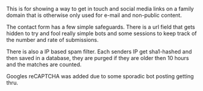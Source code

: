 This is for showing a way to get in touch and social media links on a family domain that is otherwise only used for e-mail and non-public content.

The contact form has a few simple safeguards. There is a url field that gets hidden to try and fool really simple bots and some sessions to keep track of the number and rate of submissions.

There is also a IP based spam filter. Each senders IP get sha1-hashed and then saved in a database, they are purged if they are older then 10 hours and the matches are counted.

Googles reCAPTCHA was added due to some sporadic bot posting getting thru.
